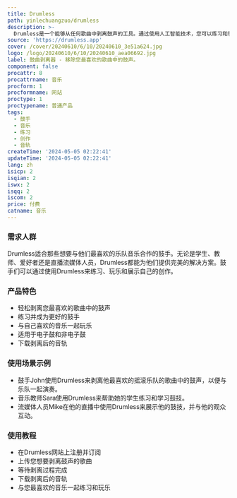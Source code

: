 ```yaml
---
title: Drumless
path: yinlechuangzuo/drumless
description: >-
  Drumless是一个能够从任何歌曲中剥离鼓声的工具。通过使用人工智能技术，您可以练习和玩乐，并成为一名更好的鼓手。Drumless的主要优点是帮助鼓手实现与他们最喜欢的乐队音乐的合作，创造出全新、自由和富有创造力的方式。
source: 'https://drumless.app'
cover: /cover/20240610/6/10/20240610_3e51a624.jpg
logo: /logo/20240610/6/10/20240610_aea06692.jpg
label: 鼓曲剥离器 - 移除您最喜欢的歌曲中的鼓声。
component: false
procattr: 8
procattrname: 音乐
procform: 1
procformname: 网站
proctype: 1
proctypename: 普通产品
tags:
  - 鼓手
  - 音乐
  - 练习
  - 创作
  - 音轨
createTime: '2024-05-05 02:22:41'
updateTime: '2024-05-05 02:22:41'
lang: zh
isicp: 2
isqian: 2
iswx: 2
isqq: 2
iscom: 2
price: 付费
catname: 音乐
---
```




### 需求人群
Drumless适合那些想要与他们最喜欢的乐队音乐合作的鼓手。无论是学生、教师、爱好者还是直播流媒体人员，Drumless都能为他们提供完美的解决方案。鼓手们可以通过使用Drumless来练习、玩乐和展示自己的创作。

### 产品特色
* 轻松剥离您最喜欢的歌曲中的鼓声
* 练习并成为更好的鼓手
* 与自己喜欢的音乐一起玩乐
* 适用于电子鼓和非电子鼓
* 下载剥离后的音轨

### 使用场景示例
* 鼓手John使用Drumless来剥离他最喜欢的摇滚乐队的歌曲中的鼓声，以便与乐队一起演奏。
* 音乐教师Sara使用Drumless来帮助她的学生练习和学习鼓技。
* 流媒体人员Mike在他的直播中使用Drumless来展示他的鼓技，并与他的观众互动。

### 使用教程
* 在Drumless网站上注册并订阅
* 上传您想要剥离鼓声的歌曲
* 等待剥离过程完成
* 下载剥离后的音轨
* 与您最喜欢的音乐一起练习和玩乐

  
